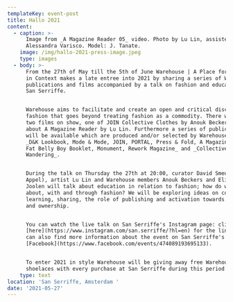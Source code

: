 ```yaml
---
templateKey: event-post
title: Hallo 2021
content:
  - caption: >-
      Image from _A Magazine Reader 05_ video. Photo by Lu Lin, assisted by
      Alessandra Varisco. Model: J. Tanate.
    image: /img/hallo-2021-press-image.jpeg
    type: images
  - body: >-
      From the 27th of May till the 5th of June Warehouse | A Place for Clothes
      in Context makes a late entree into 2021 by sharing a series of Warehouse
      publications and films accompanied by a talk on fashion and education at
      San Serriffe. 


      Warehouse aims to facilitate and create an open and critical discourse on
      fashion that goes beyond treating fashion as a commodity. There will be
      two films on show, one of JOIN Collective Clothes by Anouk Beckers and one
      about A Magazine Reader by Lu Lin. Furthermore a series of publications
      will be available which are produced and/or selected by Warehouse such as
      _D&K Lookbook, Mode & Mode, JOIN, PORTAL, Press & Fold, A Magazine Reader,
      Fat Belly Boy Booklet, Monument, Rework Magazine_ and _Collective
      Wandering_. 


      During the talk on Thursday the 27th at 20:00, curator David Smeulders (de
      Appel), artist Lu Lin and Warehouse members Anouk Beckers and Elisa van
      Joolen will talk about education in relation to fashion; how do we learn
      about, with and through fashion? We will be exploring ideas on collective
      learning, sharing, the role of publishing and activation towards agency
      and ownership.


      You can watch the live talk on San Serriffe's Instagram page: click
      [here](https://www.instagram.com/san.serriffe/?hl=en) for the link. You
      can also find more information about the event on San Serriffe's
      [Facebook](https://www.facebook.com/events/474089193695133). 


      To enter 2021 in style Warehouse will be giving away free Warehouse
      shoelaces with every purchase at San Serriffe during this period.
    type: text
location: 'San Serriffe, Amsterdam '
date: '2021-05-27'
---
```


